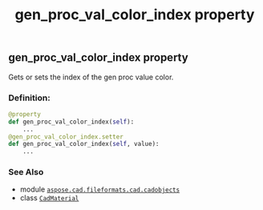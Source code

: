﻿---
title: gen_proc_val_color_index property
second_title: Aspose.CAD for Python via .NET API References
description: 
type: docs
weight: 440
url: /python-net/aspose.cad.fileformats.cad.cadobjects/cadmaterial/gen_proc_val_color_index/
is_root: false
---

## gen_proc_val_color_index property


Gets or sets the index of the gen proc value color.
### Definition:
```python
@property
def gen_proc_val_color_index(self):
    ...
@gen_proc_val_color_index.setter
def gen_proc_val_color_index(self, value):
    ...
```

### See Also
* module [`aspose.cad.fileformats.cad.cadobjects`](../../)
* class [`CadMaterial`](/cad/python-net/aspose.cad.fileformats.cad.cadobjects/cadmaterial)
